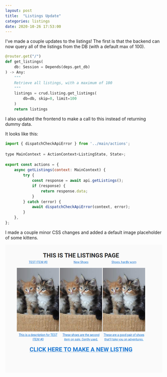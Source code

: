 ```yaml
---
layout: post
title:  "Listings Update"
categories: listings
date: 2020-10-26 17:53:00
---
```


I've made a couple updates to the listings! The first is that the backend can now query all of the listings from the DB (with a default max of 100).

```python
@router.get("/")
def get_listings(
    db: Session = Depends(deps.get_db)
) -> Any:
    """
    Retrieve all listings, with a maximum of 100
    """
    listings = crud.listing.get_listings(
        db=db, skip=0, limit=100
    )
    return listings  
```

I also updated the frontend to make a call to this instead of returning dummy data. 

It looks like this:

```javascript
import { dispatchCheckApiError } from '../main/actions';

type MainContext = ActionContext<ListingState, State>;

export const actions = {
    async getListings(context: MainContext) {
        try {
            const response = await api.getListings();
            if (response) {
                return response.data;
            }
        } catch (error) {
            await dispatchCheckApiError(context, error);
        }
    },
};
```

I made a couple minor CSS changes and added a default image placeholder of some kittens.

![](/../assets/2020-10-26-18-04-22.png)